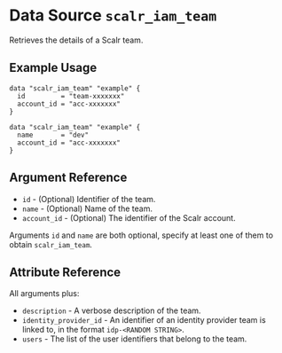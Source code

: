
# Data Source `scalr_iam_team` 

Retrieves the details of a Scalr team.

## Example Usage

```hcl
data "scalr_iam_team" "example" {
  id         = "team-xxxxxxx"
  account_id = "acc-xxxxxxx"
}
```

```hcl
data "scalr_iam_team" "example" {
  name       = "dev"
  account_id = "acc-xxxxxxx"
}
```

## Argument Reference

* `id` - (Optional) Identifier of the team.
* `name` - (Optional) Name of the team.
* `account_id` - (Optional) The identifier of the Scalr account.

Arguments `id` and `name` are both optional, specify at least one of them to obtain `scalr_iam_team`.

## Attribute Reference

All arguments plus:

* `description` - A verbose description of the team.
* `identity_provider_id` - An identifier of an identity provider team is linked to, in the format `idp-<RANDOM STRING>`.
* `users` - The list of the user identifiers that belong to the team.
